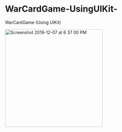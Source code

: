 # WarCardGame-UsingUIKit-
WarCardGame (Using UIKit)

<img width="322" alt="Screenshot 2019-12-07 at 6 37 00 PM" src="https://user-images.githubusercontent.com/52824782/70375214-3579a080-1921-11ea-96f7-ef5d317f2383.png">

